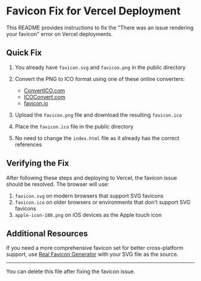 # Favicon Fix for Vercel Deployment

This README provides instructions to fix the "There was an issue rendering your favicon" error on Vercel deployments.

## Quick Fix

1. You already have `favicon.svg` and `favicon.png` in the public directory
2. Convert the PNG to ICO format using one of these online converters:
   - [ConvertICO.com](https://convertico.com/)
   - [ICOConvert.com](https://icoconvert.com/)
   - [favicon.io](https://favicon.io/favicon-converter/)

3. Upload the `favicon.png` file and download the resulting `favicon.ico`
4. Place the `favicon.ico` file in the public directory
5. No need to change the `index.html` file as it already has the correct references

## Verifying the Fix

After following these steps and deploying to Vercel, the favicon issue should be resolved. The browser will use:

1. `favicon.svg` on modern browsers that support SVG favicons
2. `favicon.ico` on older browsers or environments that don't support SVG favicons
3. `apple-icon-180.png` on iOS devices as the Apple touch icon

## Additional Resources

If you need a more comprehensive favicon set for better cross-platform support, use [Real Favicon Generator](https://realfavicongenerator.net/) with your SVG file as the source.

---

You can delete this file after fixing the favicon issue. 